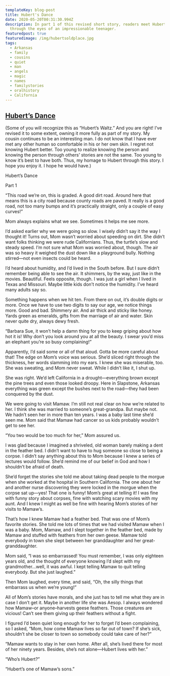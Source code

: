 ```yaml
---
templateKey: blog-post
title: Hubert's Dance
date: 2020-05-20T00:31:30.994Z
description: In part 1 of this revised short story, readers meet Hubert, as seen
  through the eyes of an impressionable teenager.
featuredpost: true
featuredimage: /img/hubertsoldplace.jpg
tags:
  - Arkansas
  - family
  - cousins
  - quiet
  - man
  - angels
  - magic
  - names
  - familystories
  - oralhistory
  - California
---
```

<!--StartFragment-->

## [Hubert’s Dance](https://barbaramelton.wordpress.com/2018/04/08/huberts-dance/)

(Some of you will recognize this as “Hubert’s Waltz.” And you are right! I’ve revised it to some extent, owning it more fully as part of my story. My cousin continues to be an interesting man. I do not know that I have ever met any other human so comfortable in his or her own skin. I regret not knowing Hubert better. Too young to realize knowing the person and knowing the person through others’ stories are not the same. Too young to know it’s best to have both. Thus, my homage to Hubert through this story. I hope you enjoy it. I hope he would have.)

Hubert’s Dance

Part 1

“This road we’re on, this is graded. A good dirt road. Around here that means this is a city road because county roads are paved. It really is a good road, not too many bumps and it’s practically straight, only a couple of easy curves!”

Mom always explains what we see. Sometimes it helps me see more.

I’d asked earlier why we were going so slow. I wisely didn’t say it the way I thought it! Turns out, Mom wasn’t worried about speeding on dirt. She didn’t want folks thinking we were rude Californians. Thus, the turtle’s slow and steady speed. I’m not sure what Mom was worried about, though. The air was so heavy it weighed the dust down like a playground bully. Nothing stirred—not even insects could be heard.

I’d heard about humidity, and I’d lived in the South before. But I sure didn’t remember being able to see the air. It shimmers, by the way, just like in the movies. Beautiful. Feels opposite, though. I was just a girl when I lived in Texas and Missouri. Maybe little kids don’t notice the humidity. I’ve heard many adults say so.

Something happens when we hit ten. From there on out, it’s double digits or more. Once we have to use two digits to say our age, we notice things more. Good and bad. Shimmery air. And air thick and sticky like honey. Yards green as emeralds, gifts from the marriage of air and water. Skin never quite dry, always dewy fresh.

“Barbara Sue, it won’t help a damn thing for you to keep griping about how hot it is! Why don’t you look around you at all the beauty. I swear you’d miss an elephant you’re so busy complaining!”

Apparently, I’d said some or all of that aloud. Gotta be more careful about that! The edge on Mom’s voice was serious. She’d sliced right through the thickness, her words slamming into my ears. I knew she was miserable, too. She was sweating, and Mom never sweat. While I didn’t like it, I shut up.

She was right. We’d left California in a drought—everything brown except the pine trees and even those looked droopy. Here in Slapstone, Arkansas everything was green except the bushes next to the road—they had been conquered by the dust.

We were going to visit Mamaw. I’m still not real clear on how we’re related to her. I think she was married to someone’s great-grandpa. But maybe not. We hadn’t seen her in more than ten years. I was a baby last time she’d seen me. Mom said that Mamaw had cancer so us kids probably wouldn’t get to see her.

“You two would be too much for her,” Mom assured us.

I was glad because I imagined a shriveled, old woman barely making a dent in the feather bed. I didn’t want to have to hug someone so close to being a corpse. I didn’t say anything about this to Mom because I knew a series of lectures would follow. She’d remind me of our belief in God and how I shouldn’t be afraid of death.

She’d forget the stories she told me about taking dead people to the morgue when she worked at the hospital in Southern California. The one about her and another nurse discovering they were locked in the morgue when the corpse sat up—yes! That one is funny! Mom’s great at telling it! I was fine with funny story about corpses, fine with watching scary movies with my aunt. And I knew I might as well be fine with hearing Mom’s stories of her visits to Mamaw’s.

That’s how I knew Mamaw had a feather bed. That was one of Mom’s favorite stories. She told me lots of times that we had visited Mamaw when I was a baby. Mom, Mamaw, and I slept together in the feather bed, made by Mamaw and stuffed with feathers from her own geese. Mamaw told everybody in town she slept between her granddaughter and her great-granddaughter.

Mom said, “I was so embarrassed! You must remember, I was only eighteen years old, and the thought of everyone knowing I’d slept with my grandmother…well, it was awful. I kept telling Mamaw to quit telling everybody. But she just laughed.”

Then Mom laughed, every time, and said, “Oh, the silly things that embarrass us when we’re young!”

All of Mom’s stories have morals, and she just has to tell me what they are in case I don’t get it. Maybe in another life she was Aesop. I always wondered how Mamaw–or anyone–harvests geese feathers. Those creatures are vicious! Can’t see them giving up their feathers without a fight.

I figured I’d been quiet long enough for her to forget I’d been complaining, so I asked, “Mom, how come Mamaw lives so far out of town? If she’s sick, shouldn’t she be closer to town so somebody could take care of her?”

“Mamaw wants to stay in her own home. After all, she’s lived there for most of her ninety years. Besides, she’s not alone—Hubert lives with her.”

“Who’s Hubert?”

“Hubert’s one of Mamaw’s sons.”